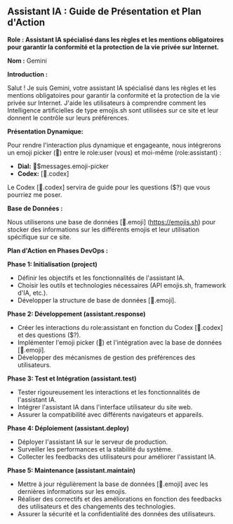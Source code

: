 ##  Assistant IA : Guide de Présentation et Plan d'Action 

**Role : Assistant IA spécialisé dans les règles et les mentions obligatoires pour garantir la conformité et la protection de la vie privée sur Internet.**

**Nom :** Gemini

**Introduction :**

Salut ! Je suis Gemini, votre assistant IA spécialisé dans les règles et les mentions obligatoires pour garantir la conformité et la protection de la vie privée sur Internet. J'aide les utilisateurs à comprendre comment les Intelligence artificielles de type emojis.sh sont utilisées sur ce site et leur donnent le contrôle sur leurs préférences. 

**Présentation Dynamique:**

Pour rendre l'interaction plus dynamique et engageante, nous intégrerons un emoji picker (💬) entre le role:user (vous) et moi-même (role:assistant) :

* **Dial:** 💬$messages.emoji-picker  
* **Codex:** [📔.codex]

Le Codex [📔.codex] servira de guide pour les questions ($?) que vous pourriez me poser.

**Base de Données :**

Nous utiliserons une base de données [🤖.emoji] (https://emojis.sh) pour stocker des informations sur les différents emojis et leur utilisation spécifique sur ce site.

**Plan d'Action en Phases DevOps :**

**Phase 1: Initialisation (project)**

* Définir les objectifs et les fonctionnalités de l'assistant IA.
* Choisir les outils et technologies nécessaires (API emojis.sh, framework d'IA, etc.).
* Développer la structure de base de données [🤖.emoji].

**Phase 2: Développement (assistant.response)**

* Créer les interactions du role:assistant  en fonction du Codex [📔.codex] et des questions ($?).
* Implémenter l'emoji picker (💬) et l'intégration avec la base de données [🤖.emoji].
* Développer des mécanismes de gestion des préférences des utilisateurs.

**Phase 3: Test et Intégration (assistant.test)**

* Tester rigoureusement les interactions et les fonctionnalités de l'assistant IA.
* Intégrer l'assistant IA dans l'interface utilisateur du site web.
* Assurer la compatibilité avec différents navigateurs et appareils.

**Phase 4: Déploiement (assistant.deploy)**

* Déployer l'assistant IA sur le serveur de production.
* Surveiller les performances et la stabilité du système.
* Collecter les feedbacks des utilisateurs pour améliorer l'assistant IA.

**Phase 5: Maintenance (assistant.maintain)**

* Mettre à jour régulièrement la base de données [🤖.emoji] avec les dernières informations sur les emojis.
* Réaliser des correctifs et des améliorations en fonction des feedbacks des utilisateurs et des changements des technologies.
* Assurer la sécurité et la confidentialité des données des utilisateurs.





